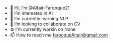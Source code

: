 - 👋 Hi, I’m @Altair-Farooque21
- 👀 I’m interested in AI
- 🌱 I’m currently learning NLP
- 💞️ I’m looking to collaborate on CV
- ⚙  I'm currently workin on None
- 📫 How to reach me farooqueAltair@gmail.com

<!---
Altair-Farooque21/Altair-Farooque21 is a ✨ special ✨ repository because its `README.md` (this file) appears on your GitHub profile.
You can click the Preview link to take a look at your changes.
--->
